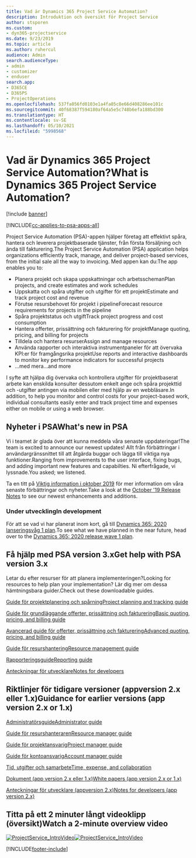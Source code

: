 ```yaml
---
title: Vad är Dynamics 365 Project Service Automation?
description: Introduktion och översikt för Project Service
author: stsporen
ms.custom:
- dyn365-projectservice
ms.date: 9/23/2019
ms.topic: article
ms.author: ruhercul
audience: Admin
search.audienceType:
- admin
- customizer
- enduser
search.app:
- D365CE
- D365PS
- ProjectOperations
ms.openlocfilehash: 537fa056fd0103e1a4fa05c8e66d408286ee101c
ms.sourcegitcommit: 40f68387f594180af64a5e5c748b6efa188bd300
ms.translationtype: HT
ms.contentlocale: sv-SE
ms.lasthandoff: 05/10/2021
ms.locfileid: "5998568"
---
```

# <a name="what-is-dynamics-365-project-service-automation"></a><span data-ttu-id="47839-103">Vad är Dynamics 365 Project Service Automation?</span><span class="sxs-lookup"><span data-stu-id="47839-103">What is Dynamics 365 Project Service Automation?</span></span>

[!include [banner](../includes/psa-now-project-operations.md)]

[!INCLUDE[cc-applies-to-psa-apps-all](../includes/cc-applies-to-psa-apps-all.md)]

<span data-ttu-id="47839-104">Project Service Automation (PSA)-appen hjälper företag att effektivt spåra, hantera och leverera projektbaserade tjänster, från första försäljning och ända till fakturering.</span><span class="sxs-lookup"><span data-stu-id="47839-104">The Project Service Automation (PSA) application helps organizations efficiently track, manage, and deliver project-based services, from the initial sale all the way to invoicing.</span></span> <span data-ttu-id="47839-105">Med appen kan du:</span><span class="sxs-lookup"><span data-stu-id="47839-105">The app enables you to:</span></span>

- <span data-ttu-id="47839-106">Planera projekt och skapa uppskattningar och arbetsscheman</span><span class="sxs-lookup"><span data-stu-id="47839-106">Plan projects, and create estimates and work schedules</span></span>
- <span data-ttu-id="47839-107">Uppskatta och spåra utgifter och utgifter för ett projekt</span><span class="sxs-lookup"><span data-stu-id="47839-107">Estimate and track project cost and revenue</span></span>
- <span data-ttu-id="47839-108">Förutse resursbehovet för projekt i pipeline</span><span class="sxs-lookup"><span data-stu-id="47839-108">Forecast resource requirements for projects in the pipeline</span></span>
- <span data-ttu-id="47839-109">Spåra projektstatus och utgift</span><span class="sxs-lookup"><span data-stu-id="47839-109">Track project progress and cost consumption</span></span>
- <span data-ttu-id="47839-110">Hantera offerter, prissättning och fakturering för projekt</span><span class="sxs-lookup"><span data-stu-id="47839-110">Manage quoting, pricing, and billing for projects</span></span>
- <span data-ttu-id="47839-111">Tilldela och hantera resurser</span><span class="sxs-lookup"><span data-stu-id="47839-111">Assign and manage resources</span></span>
- <span data-ttu-id="47839-112">Använda rapporter och interaktiva instrumentpaneler för att övervaka KPI:er för framgångsrika projekt</span><span class="sxs-lookup"><span data-stu-id="47839-112">Use reports and interactive dashboards to monitor key performance indicators for successful projects</span></span>
- <span data-ttu-id="47839-113">...med mera</span><span class="sxs-lookup"><span data-stu-id="47839-113">...and more</span></span>

<span data-ttu-id="47839-114">I syfte att hjälpa dig övervaka och kontrollera utgifter för projektbaserat arbete kan enskilda konsulter dessutom enkelt ange och spåra projekttid och -utgifter antingen via mobilen eller med hjälp av en webbläsare.</span><span class="sxs-lookup"><span data-stu-id="47839-114">In addition, to help you monitor and control costs for your project-based work, individual consultants easily enter and track project time and expenses either on mobile or using a web browser.</span></span>

## <a name="whats-new-in-psa"></a><span data-ttu-id="47839-115">Nyheter i PSA</span><span class="sxs-lookup"><span data-stu-id="47839-115">What's new in PSA</span></span>
<span data-ttu-id="47839-116">Vi i teamet är glada över att kunna meddela våra senaste uppdateringar!</span><span class="sxs-lookup"><span data-stu-id="47839-116">The team is excited to announce our newest updates!</span></span> <span data-ttu-id="47839-117">Allt från förbättringar i användargränssnittet till att åtgärda buggar och lägga till viktiga nya funktioner.</span><span class="sxs-lookup"><span data-stu-id="47839-117">Ranging from improvements to the user interface, fixing bugs, and adding important new features and capabilties.</span></span> <span data-ttu-id="47839-118">Ni efterfrågade, vi lyssnade.</span><span class="sxs-lookup"><span data-stu-id="47839-118">You asked; we listened.</span></span>

<span data-ttu-id="47839-119">Ta en titt på [Viktig information i oktober 2019](/dynamics365-release-plan/2019wave2/index) för mer information om våra senaste förbättringar och nyheter.</span><span class="sxs-lookup"><span data-stu-id="47839-119">Take a look at the [October '19 Release Notes](/dynamics365-release-plan/2019wave2/index) to see our newest enhancements and additions.</span></span>

### <a name="in-development"></a><span data-ttu-id="47839-120">Under utveckling</span><span class="sxs-lookup"><span data-stu-id="47839-120">In development</span></span>
<span data-ttu-id="47839-121">För att se vad vi har planerat inom kort, gå till [Dynamics 365: 2020 lanseringsvåg 1 plan](/dynamics365-release-plan/2020wave1/index).</span><span class="sxs-lookup"><span data-stu-id="47839-121">To see what we have planned in the near future, head over to the [Dynamics 365: 2020 release wave 1 plan](/dynamics365-release-plan/2020wave1/index).</span></span>

## <a name="get-help-with-psa-version-3x"></a><span data-ttu-id="47839-122">Få hjälp med PSA version 3.x</span><span class="sxs-lookup"><span data-stu-id="47839-122">Get help with PSA version 3.x</span></span>
<span data-ttu-id="47839-123">Letar du efter resurser för att planera implementeringen?</span><span class="sxs-lookup"><span data-stu-id="47839-123">Looking for resources to help plan your implementation?</span></span> <span data-ttu-id="47839-124">Lär dig mer om dessa hämtningsbara guider.</span><span class="sxs-lookup"><span data-stu-id="47839-124">Check out these downloadable guides.</span></span>

 [<span data-ttu-id="47839-125">Guide för projektplanering och spårning</span><span class="sxs-lookup"><span data-stu-id="47839-125">Project planning and tracking guide</span></span>](../psa/implementation-guides/project-planning-tracking.md)

 [<span data-ttu-id="47839-126">Guide för grundläggande offerter, prissättning och fakturering</span><span class="sxs-lookup"><span data-stu-id="47839-126">Basic quoting, pricing, and billing guide</span></span>](../psa/implementation-guides/begin-quoting-pricing-billing.md)

 [<span data-ttu-id="47839-127">Avancerad guide för offerter, prissättning och fakturering</span><span class="sxs-lookup"><span data-stu-id="47839-127">Advanced quoting, pricing, and billing guide</span></span>](../psa/implementation-guides/adv-quoting-pricing-billing.md)

 [<span data-ttu-id="47839-128">Guide för resurshantering</span><span class="sxs-lookup"><span data-stu-id="47839-128">Resource management guide</span></span>](../psa/implementation-guides/resource-management-guide.md)

 [<span data-ttu-id="47839-129">Rapporteringsguide</span><span class="sxs-lookup"><span data-stu-id="47839-129">Reporting guide</span></span>](../psa/implementation-guides/reporting-guide.md)

 [<span data-ttu-id="47839-130">Anteckningar för utvecklare</span><span class="sxs-lookup"><span data-stu-id="47839-130">Notes for developers</span></span>](../psa/developer-guides/overview-dev-notes-v3.x.md)

## <a name="guidance-for-earlier-versions-app-version-2x-or-1x"></a><span data-ttu-id="47839-131">Riktlinjer för tidigare versioner (appversion 2.x eller 1.x)</span><span class="sxs-lookup"><span data-stu-id="47839-131">Guidance for earlier versions (app version 2.x or 1.x)</span></span>
 [<span data-ttu-id="47839-132">Administratörsguide</span><span class="sxs-lookup"><span data-stu-id="47839-132">Administrator guide</span></span>](../psa/admin-guide.md)

 [<span data-ttu-id="47839-133">Guide för resurshanteraren</span><span class="sxs-lookup"><span data-stu-id="47839-133">Resource manager guide</span></span>](../psa/resource-manager-guide.md)

 [<span data-ttu-id="47839-134">Guide för projektansvarig</span><span class="sxs-lookup"><span data-stu-id="47839-134">Project manager guide</span></span>](../psa/project-manager-guide.md)

 [<span data-ttu-id="47839-135">Guide för kontoansvarig</span><span class="sxs-lookup"><span data-stu-id="47839-135">Account manager guide</span></span>](../psa/account-manager-guide.md)

 [<span data-ttu-id="47839-136">Tid, utgifter och samarbete</span><span class="sxs-lookup"><span data-stu-id="47839-136">Time, expense, and collaboration</span></span>](../psa/time-expense-collaboration-guide.md)

 [<span data-ttu-id="47839-137">Dokument (app version 2.x eller 1.x)</span><span class="sxs-lookup"><span data-stu-id="47839-137">White papers (app version 2.x or 1.x)</span></span>](../psa/white-papers.md)

 [<span data-ttu-id="47839-138">Anteckningar för utvecklare (appversion 2.x)</span><span class="sxs-lookup"><span data-stu-id="47839-138">Notes for developers (app version 2.x)</span></span>](../psa/developer-guides/add-custom-qoi-forms-v2.x.md)

 ## <a name="watch-a-2-minute-overview-video"></a><span data-ttu-id="47839-139">Titta på ett 2 minuter långt videoklipp (översikt)</span><span class="sxs-lookup"><span data-stu-id="47839-139">Watch a 2-minute overview video</span></span>
 <a name="heroArea"></a> <span data-ttu-id="47839-140">[![ProjectService_IntroVideo](../psa/media/project-service-intro-video.png "ProjectService_IntroVideo")](https://go.microsoft.com/fwlink/p/?LinkId=799457)</span><span class="sxs-lookup"><span data-stu-id="47839-140">[![ProjectService_IntroVideo](../psa/media/project-service-intro-video.png "ProjectService_IntroVideo")](https://go.microsoft.com/fwlink/p/?LinkId=799457)</span></span>




[!INCLUDE[footer-include](../includes/footer-banner.md)]